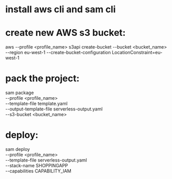 # install aws cli and sam cli

# create new AWS s3 bucket:
aws --profile <profile_name> s3api create-bucket --bucket <bucket_name> --region eu-west-1 --create-bucket-configuration LocationConstraint=eu-west-1

# pack the project:
sam package \
   --profile <profile_name> \
   --template-file template.yaml \
   --output-template-file serverless-output.yaml \
   --s3-bucket <bucket_name>
   
# deploy:
sam deploy \
   --profile <profile_name> \
   --template-file serverless-output.yaml \
   --stack-name SHOPPINGAPP \
   --capabilities CAPABILITY_IAM